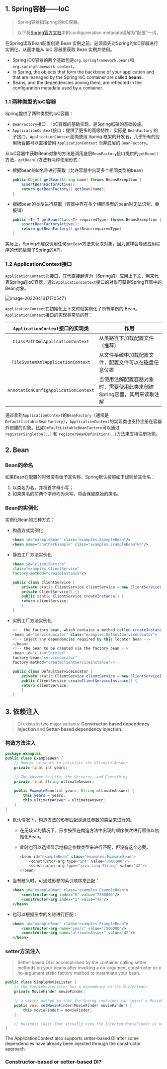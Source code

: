 ## 1. Spring容器——IoC

> Spring容器指Spring的IoC容器。
>
> 以下将[Spring官方文档](https://docs.spring.io/spring-framework/docs/current/reference/html/core.html#spring-core)中的configureration metadata理解为“配置”一词。

在Spring读取Bean配置创建 Bean 实例之前，必须首先对Spring的IoC容器进行实例化，从而才能从 IoC 容器里获取 Bean 实例并使用。

- Spring IOC容器的两个基础包是`org.springframework.beans`和`org.springframework.context`。
- In Spring, the objects that form the backbone of your application and that are managed by the
    Spring IoC container are called **beans**.
- Beans, and the dependencies among them, are reflected in the configuration metadata
    used by a container.

### 1.1 两种类型的IoC容器

Spring提供了两种类型的IoC容器：

- `BeanFactory`接口： IoC容器的基础实现，是Spring框架的基础设施。
- `ApplicationContext`接口：提供了更多的高级特性，实际是 `BeanFactory` 的子接口。`ApplicationContext`面向使用 Spring 框架的开发者，几乎所有的应用场合都可以直接使用 `ApplicationContext` 而非底层的 `BeanFactory`。

从IoC容器中获取Bean对象的方法是调用底层`BeanFactory`接口提供的`getBean()`方法，`getBean()`方法有两种使用形式：

- 根据bean的id名称进行获取（允许容器中出现多个相同类型的bean）

    ```java
    public Object getBean(String name) throws BeansException {
        assertBeanFactorActive();
        return getBeanFactory().getBean(name);
    }
    ```

- 根据bean的类型进行获取（容器中存在多个相同类型的bean时无法识别，会报错）

    ```java
    public <T> T getBean(Class<T> requiredType) throws BeansException {
        assertBeanFactoryActive();
        return getBeanFactory().getBean(requiredType)
    }
    ```

实际上，Spring不建议调用任何`getBean`方法来获取对象，因为这样会导致应用程序的代码依赖了Spring的API。

### 1.2 ApplicationContext接口

`ApplicationContext`为接口，其代直接翻译为（Spring的）应用上下文，用来代表Spring的IoC容器，通过`ApplicationContext`接口的对象可获得Spring容器中的Bean对象。

![image-20220416171705471](../../resources/images/notebook/JavaWeb/Spring/23.png)

`ApplicationContext`在初始化上下文时就实例化了所有单例的 Bean。`ApplicationContext`接口的实现类常见的有：

|   `ApplicationContext`接口的实现类   | 作用                                                         |
| :----------------------------------: | ------------------------------------------------------------ |
|   `ClassPathXmlApplicationContext`   | 从类路径下加载配置文件（推荐）                               |
|  `FileSystemXmlApplicationContext`   | 从文件系统中加载配置文件，配置文件可以在磁盘任意位置         |
| `AnnotationConfigApplicationContext` | 当使用注解配置容器对象时，需要使用此类来创建Spring容器，其用来读取注解 |

通过拿到`ApplicationContext`的`BeanFactory`（通常是`DefaultListableBeanFactory`），`ApplicationContext`的实现类也支持注册在容器外创建的对象。比如`DefaultListableBeanFactory`可以通过`registerSingleton(..)` 和 `registerBeanDefinition(..)`方法来支持注册功能。

## 2. Bean

### Bean的命名

如果Bean在配置的时候没有给予其名称，Spring默认按照如下规则给其命名：

1. 以类名为名，并将首字母小写；
2. 如果类名的前两个字母均为大写，将会保留原始的类名。

### Bean的实例化

实例化Bean的三种方式：

- 构造方式实例化

    ```xml
    <bean id="exampleBean" class="examples.ExampleBean"/>
    <bean name="anotherExample" class="examples.ExampleBeanTwo"/>
    ```

- 静态工厂方法实例化

    ```xml
    <bean id="clientService"
    class="examples.ClientService"
    factory-method="createInstance"/>
    ```

    ```java
    public class ClientService {
        private static ClientService clientService = new ClientService();
        private ClientService() {}
        public static ClientService createInstance() {
        return clientService;
        }
    }
    ```

- 实例工厂方法实例化

    ```java
    <!-- the factory bean, which contains a method called createInstance() -->
    <bean id="serviceLocator" class="examples.DefaultServiceLocator">
    <!-- inject any dependencies required by this locator bean -->
    </bean>
    <!-- the bean to be created via the factory bean -->
    <bean id="clientService"
    factory-bean="serviceLocator"
    factory-method="createClientServiceInstance"/>
    ```

    ```java
    public class DefaultServiceLocator {
        private static ClientService clientService = new ClientServiceImpl();
        public ClientService createClientServiceInstance() {
        return clientService;
        }
    }
    ```

## 3. 依赖注入

> DI exists in two major variants: **Constructor-based dependency injection** and **Setter-based**
> **dependency injection**.

### 构造方法注入

```java
package examples;
public class ExampleBean {
    // Number of years to calculate the Ultimate Answer
    private final int years;
    
    // The Answer to Life, the Universe, and Everything
    private final String ultimateAnswer;
    
    public ExampleBean(int years, String ultimateAnswer) {
        this.years = years;
        this.ultimateAnswer = ultimateAnswer;
    }
}
```

- 默认情况下，构造方法的形参匹配是通过参数的类型来进行的。

    - 在无歧义的情况下，形参按照在构造方法中出现的顺序依次进行赋值以初始化Bean。

    - 此时也可以选择显示地指定参数类型来进行匹配，但没有这个必要。

        ```java
        <bean id="exampleBean" class="examples.ExampleBean">
            <constructor-arg type="int" value="7500000"/>
            <constructor-arg type="java.lang.String" value="42"/>
        </bean>
        ```

- 当有歧义时，可通过形参的索引顺序来匹配：

    ```xml
    <bean id="exampleBean" class="examples.ExampleBean">
        <constructor-arg index="0" value="7500000"/>
        <constructor-arg index="1" value="42"/>
    </bean>
    ```

- 也可以根据形参的名称进行匹配：

    ```xml
    <bean id="exampleBean" class="examples.ExampleBean">
        <constructor-arg name="years" value="7500000"/>
        <constructor-arg name="ultimateAnswer" value="42"/>
    </bean>
    ```

### setter方法注入

> Setter-based DI is accomplished by the container calling setter methods on your beans after invoking a no-argument constructor or a no-argument static factory method to instantiate your bean.

```java
public class SimpleMovieLister {
    // the SimpleMovieLister has a dependency on the MovieFinder
    private MovieFinder movieFinder;
    
    // a setter method so that the Spring container can inject a MovieFinder
    public void setMovieFinder(MovieFinder movieFinder) {
	    this.movieFinder = movieFinder;
    }
    
    // business logic that actually uses the injected MovieFinder is omitted...
}
```

The ApplicationContext also supports setter-based DI after some dependencies have already been injected through the
constructor approach. 

### Constructor-based or setter-based DI?

